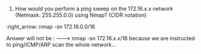 1. How would you perform a ping sweep on the 172.16.x.x network (Netmask: 255.255.0.0) using Nmap? (CIDR notation)

:right_arrow: nmap -sn 172.16.0.0/16

Answer will not be : ---> nmap -sn 172.16.x.x/16 because we are instructed to ping/ICMP/ARP scan the whole network...


